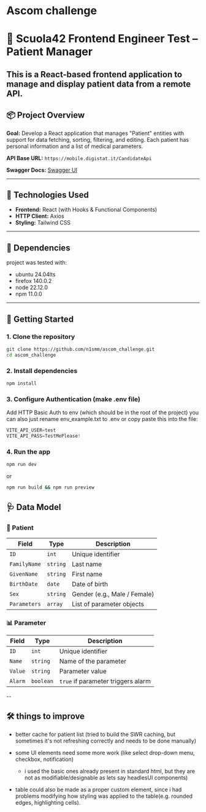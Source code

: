 # Ascom challenge
# 🏥 Scuola42 Frontend Engineer Test – Patient Manager

This is a React-based frontend application to manage and display patient data from a remote API.
---


## 📦 Project Overview

**Goal:**
Develop a React application that manages "Patient" entities with support for data fetching, sorting, filtering, and editing. Each patient has personal information and a list of medical parameters.

**API Base URL:**
`https://mobile.digistat.it/CandidateApi`

**Swagger Docs:**
[Swagger UI](https://mobile.digistat.it/CandidateApi/swagger/index.html)

---

## 📁 Technologies Used

* **Frontend:** React (with Hooks & Functional Components)
* **HTTP Client:** Axios
* **Styling:** Tailwind CSS

---

## 📁 Dependencies 
project was tested with:
- ubuntu 24.04lts
- firefox 140.0.2
- node 22.12.0
- npm 11.0.0
---

## 🚀 Getting Started

### 1. Clone the repository

```bash
git clone https://github.com/n1smm/ascom_challenge.git
cd ascom_challenge
```

### 2. Install dependencies

```bash
npm install
```

### 3. Configure Authentication (make .env file)

Add HTTP Basic Auth to env (which should be in the root of the project)
you can also just rename env_example.txt to .env or copy paste this into the file:
```c
VITE_API_USER=test
VITE_API_PASS=TestMePlease!
```

### 4. Run the app

```bash
npm run dev
```

or

```bash
npm run build && npm run preview
```

## 🩺 Data Model

### 🧝 Patient

| Field        | Type     | Description                  |
| ------------ | -------- | ---------------------------- |
| `ID`         | `int`    | Unique identifier            |
| `FamilyName` | `string` | Last name                    |
| `GivenName`  | `string` | First name                   |
| `BirthDate`  | `date`   | Date of birth                |
| `Sex`        | `string` | Gender (e.g., Male / Female) |
| `Parameters` | `array`  | List of parameter objects    |

### 📊 Parameter

| Field   | Type      | Description                        |
| ------- | --------- | ---------------------------------- |
| `ID`    | `int`     | Unique identifier                  |
| `Name`  | `string`  | Name of the parameter              |
| `Value` | `string`  | Parameter value                    |
| `Alarm` | `boolean` | `true` if parameter triggers alarm |

-- 

## 🛠️ things to improve

- better cache for patient list (tried to build the SWR caching, but sometimes it's not refreshing correctly and needs to be done manually)

- some UI elements need some more work (like select drop-down menu, checkbox, notification)
    - i used the basic ones already present in standard html, but they are not as modifiable/designable as lets say headlesUI components)
- table could also be made as a proper custom element, since i had problems modifying how styling was applied to the table(e.g. rounded edges, highlighting cells).
